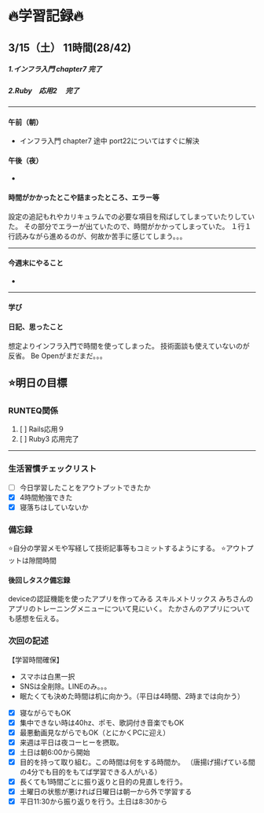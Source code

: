 # 🔥学習記録🔥
## 3/15（土） 11時間(28/42)
##### 1.インフラ入門 chapter7 完了
##### 2.Ruby　応用2 　完了

***
#### 午前（朝）
- インフラ入門 chapter7 途中
port22についてはすぐに解決

#### 午後（夜）
- 

#### 時間がかかったとこや詰まったところ、エラー等
設定の追記もれやカリキュラムでの必要な項目を飛ばしてしまっていたりしていた。
その部分でエラーが出ていたので、時間がかかってしまっていた。
１行１行読みながら進めるのが、何故か苦手に感じてしまう。。。

***
#### 今週末にやること
-
***
#### 学び

#### 日記、思ったこと
想定よりインフラ入門で時間を使ってしまった。
技術面談も使えていないのが反省。
Be Openがまだまだ。。。

## ⭐️明日の目標
### RUNTEQ関係
1. [ ] Rails応用９ 
2. [ ] Ruby3 応用完了 
***


### 生活習慣チェックリスト
- [ ] 今日学習したことをアウトプットできたか
- [x] 4時間勉強できた
- [x] 寝落ちはしていないか

### 備忘録
⭐️自分の学習メモや写経して技術記事等もコミットするようにする。
⭐️アウトプットは隙間時間

#### 後回しタスク備忘録
deviceの認証機能を使ったアプリを作ってみる
スキルメトリックス
みちさんのアプリのトレーニングメニューについて見にいく。
たかさんのアプリについても感想を伝える。


### 次回の記述
【学習時間確保】
- スマホは白黒一択
- SNSは全削除。LINEのみ。。。
- 眠たくても決めた時間は机に向かう。（平日は4時間、2時までは向かう）
- [x] 寝ながらでもOK
- [x] 集中できない時は40hz、ポモ、歌詞付き音楽でもOK
- [x] 最悪動画見ながらでもOK（とにかくPCに迎え）
- [x] 来週は平日は夜コーヒーを摂取。
- [x] 土日は朝6:00から開始
- [x] 目的を持って取り組む。この時間は何をする時間か。
（唐揚げ揚げている間の4分でも目的をもてば学習できる人がいる）
- [x] 長くても1時間ごとに振り返りと目的の見直しを行う。
- [x] 土曜日の状態が悪ければ日曜日は朝一から外で学習する
- [x] 平日11:30から振り返りを行う。土日は8:30から
